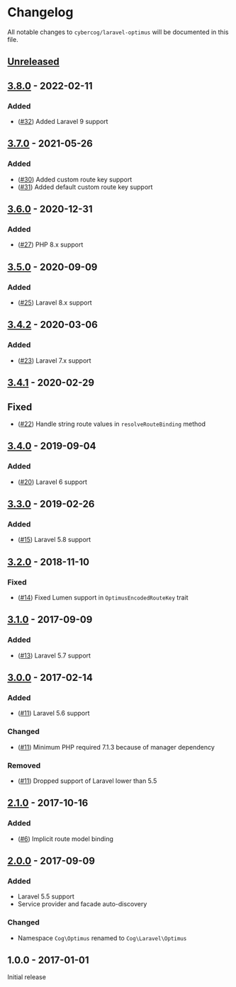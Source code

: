 # Changelog

All notable changes to `cybercog/laravel-optimus` will be documented in this file.

## [Unreleased]

## [3.8.0] - 2022-02-11

### Added

- ([#32]) Added Laravel 9 support

## [3.7.0] - 2021-05-26

### Added

- ([#30]) Added custom route key support
- ([#31]) Added default custom route key support

## [3.6.0] - 2020-12-31

### Added

- ([#27]) PHP 8.x support

## [3.5.0] - 2020-09-09

### Added

- ([#25]) Laravel 8.x support

## [3.4.2] - 2020-03-06

### Added

- ([#23]) Laravel 7.x support

## [3.4.1] - 2020-02-29

## Fixed

- ([#22]) Handle string route values in `resolveRouteBinding` method

## [3.4.0] - 2019-09-04

### Added

- ([#20]) Laravel 6 support

## [3.3.0] - 2019-02-26

### Added

- ([#15]) Laravel 5.8 support

## [3.2.0] - 2018-11-10

### Fixed

- ([#14]) Fixed Lumen support in `OptimusEncodedRouteKey` trait

## [3.1.0] - 2017-09-09

### Added

- ([#13]) Laravel 5.7 support

## [3.0.0] - 2017-02-14

### Added

- ([#11]) Laravel 5.6 support

### Changed

- ([#11]) Minimum PHP required 7.1.3 because of manager dependency

### Removed

- ([#11]) Dropped support of Laravel lower than 5.5

## [2.1.0] - 2017-10-16

### Added

- ([#6]) Implicit route model binding

## [2.0.0] - 2017-09-09

### Added

- Laravel 5.5 support
- Service provider and facade auto-discovery

### Changed

- Namespace `Cog\Optimus` renamed to `Cog\Laravel\Optimus`

## 1.0.0 - 2017-01-01

Initial release

[Unreleased]: https://github.com/cybercog/laravel-optimus/compare/3.8.0...master
[3.8.0]: https://github.com/cybercog/laravel-optimus/compare/3.7.0...3.8.0
[3.7.0]: https://github.com/cybercog/laravel-optimus/compare/3.6.0...3.7.0
[3.6.0]: https://github.com/cybercog/laravel-optimus/compare/3.5.0...3.6.0
[3.5.0]: https://github.com/cybercog/laravel-optimus/compare/3.4.2...3.5.0
[3.4.2]: https://github.com/cybercog/laravel-optimus/compare/3.4.1...3.4.2
[3.4.1]: https://github.com/cybercog/laravel-optimus/compare/3.4.0...3.4.1
[3.4.0]: https://github.com/cybercog/laravel-optimus/compare/3.3.0...3.4.0
[3.3.0]: https://github.com/cybercog/laravel-optimus/compare/3.2.0...3.3.0
[3.2.0]: https://github.com/cybercog/laravel-optimus/compare/3.1.0...3.2.0
[3.1.0]: https://github.com/cybercog/laravel-optimus/compare/3.0.0...3.1.0
[3.0.0]: https://github.com/cybercog/laravel-optimus/compare/2.1.0...3.0.0
[2.1.0]: https://github.com/cybercog/laravel-optimus/compare/2.0.0...2.1.0
[2.0.0]: https://github.com/cybercog/laravel-optimus/compare/1.0.0...2.0.0

[#32]: https://github.com/cybercog/laravel-optimus/pull/32
[#31]: https://github.com/cybercog/laravel-optimus/pull/31
[#30]: https://github.com/cybercog/laravel-optimus/pull/30
[#27]: https://github.com/cybercog/laravel-optimus/pull/27
[#25]: https://github.com/cybercog/laravel-optimus/pull/25
[#23]: https://github.com/cybercog/laravel-optimus/pull/23
[#22]: https://github.com/cybercog/laravel-optimus/pull/22
[#20]: https://github.com/cybercog/laravel-optimus/pull/20
[#15]: https://github.com/cybercog/laravel-optimus/pull/15
[#14]: https://github.com/cybercog/laravel-optimus/pull/14
[#13]: https://github.com/cybercog/laravel-optimus/pull/13
[#11]: https://github.com/cybercog/laravel-optimus/pull/11
[#6]: https://github.com/cybercog/laravel-optimus/pull/6
